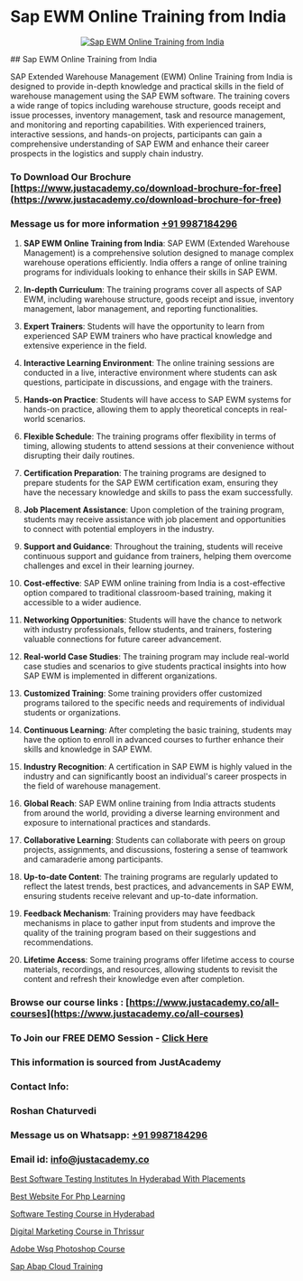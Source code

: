 # Sap EWM Online Training from India

<p align="center">
  <a href="https://justacademy.co/course-detail/sap-abap-on-hana-training">
    <img src="https://justacademy.co/storage2/course_image/1708336814_course_image.png" alt="Sap EWM Online Training from India">
  </a>
</p>
## Sap EWM Online Training from India

SAP Extended Warehouse Management (EWM) Online Training from India is designed to provide in-depth knowledge and practical skills in the field of warehouse management using the SAP EWM software. The training covers a wide range of topics including warehouse structure, goods receipt and issue processes, inventory management, task and resource management, and monitoring and reporting capabilities. With experienced trainers, interactive sessions, and hands-on projects, participants can gain a comprehensive understanding of SAP EWM and enhance their career prospects in the logistics and supply chain industry.
### To Download Our Brochure [https://www.justacademy.co/download-brochure-for-free](https://www.justacademy.co/download-brochure-for-free)
### Message us for more information [+91 9987184296](https://api.whatsapp.com/send?phone=919987184296)
1) **SAP EWM Online Training from India**:
SAP EWM (Extended Warehouse Management) is a comprehensive solution designed to manage complex warehouse operations efficiently. India offers a range of online training programs for individuals looking to enhance their skills in SAP EWM.

2) **In-depth Curriculum**:
The training programs cover all aspects of SAP EWM, including warehouse structure, goods receipt and issue, inventory management, labor management, and reporting functionalities.

3) **Expert Trainers**:
Students will have the opportunity to learn from experienced SAP EWM trainers who have practical knowledge and extensive experience in the field.

4) **Interactive Learning Environment**:
The online training sessions are conducted in a live, interactive environment where students can ask questions, participate in discussions, and engage with the trainers.

5) **Hands-on Practice**:
Students will have access to SAP EWM systems for hands-on practice, allowing them to apply theoretical concepts in real-world scenarios.

6) **Flexible Schedule**:
The training programs offer flexibility in terms of timing, allowing students to attend sessions at their convenience without disrupting their daily routines.

7) **Certification Preparation**:
The training programs are designed to prepare students for the SAP EWM certification exam, ensuring they have the necessary knowledge and skills to pass the exam successfully.

8) **Job Placement Assistance**:
Upon completion of the training program, students may receive assistance with job placement and opportunities to connect with potential employers in the industry.

9) **Support and Guidance**:
Throughout the training, students will receive continuous support and guidance from trainers, helping them overcome challenges and excel in their learning journey.

10) **Cost-effective**:
SAP EWM online training from India is a cost-effective option compared to traditional classroom-based training, making it accessible to a wider audience.

11) **Networking Opportunities**:
Students will have the chance to network with industry professionals, fellow students, and trainers, fostering valuable connections for future career advancement.

12) **Real-world Case Studies**:
The training program may include real-world case studies and scenarios to give students practical insights into how SAP EWM is implemented in different organizations.

13) **Customized Training**:
Some training providers offer customized programs tailored to the specific needs and requirements of individual students or organizations.

14) **Continuous Learning**:
After completing the basic training, students may have the option to enroll in advanced courses to further enhance their skills and knowledge in SAP EWM.

15) **Industry Recognition**:
A certification in SAP EWM is highly valued in the industry and can significantly boost an individual's career prospects in the field of warehouse management.

16) **Global Reach**:
SAP EWM online training from India attracts students from around the world, providing a diverse learning environment and exposure to international practices and standards.

17) **Collaborative Learning**:
Students can collaborate with peers on group projects, assignments, and discussions, fostering a sense of teamwork and camaraderie among participants.

18) **Up-to-date Content**:
The training programs are regularly updated to reflect the latest trends, best practices, and advancements in SAP EWM, ensuring students receive relevant and up-to-date information.

19) **Feedback Mechanism**:
Training providers may have feedback mechanisms in place to gather input from students and improve the quality of the training program based on their suggestions and recommendations.

20) **Lifetime Access**:
Some training programs offer lifetime access to course materials, recordings, and resources, allowing students to revisit the content and refresh their knowledge even after completion.

### Browse our course links : [https://www.justacademy.co/all-courses](https://www.justacademy.co/all-courses) 
### To Join our FREE DEMO Session - [Click Here](https://www.justacademy.co/register-for-course-demo)


### This information is sourced from JustAcademy
### Contact Info:
### Roshan Chaturvedi
### Message us on Whatsapp: [+91 9987184296](https://api.whatsapp.com/send?phone=919987184296)
### Email id: [info@justacademy.co](mailto:info@justacademy.co)
                
[Best Software Testing Institutes In Hyderabad With Placements](https://www.linkedin.com/pulse/best-software-testing-institutes-hyderabad-placements-zssrc/)

[Best Website For Php Learning](https://www.linkedin.com/pulse/best-website-php-learning-justacademy-kolkata-hu61e?trackingId=rEpowqWtEbJrMHCdJuFhLw%3D%3D&lipi=urn%3Ali%3Apage%3Ad_flagship3_company_admin%3BhsQsLwqxSU64UKgNHl%2FHuA%3D%3D)

[Software Testing Course in Hyderabad](https://medium.com/@kamblerajas684/software-testing-course-in-hyderabad-9f7e795934c1)

[Digital Marketing Course in Thrissur](https://medium.com/@justacademytraining/digital-marketing-course-in-thrissur-2d4581174ed4)

[Adobe Wsq Photoshop Course](https://justacademyin.github.io/justacademy/adobe-wsq-photoshop-course)

[Sap Abap Cloud Training](https://justacademyin.github.io/justacademy/sap-abap-cloud-training)

